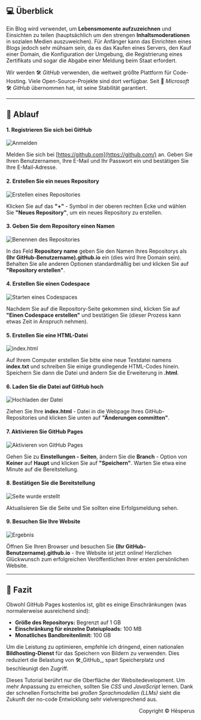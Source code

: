 ## 💻 Überblick

Ein Blog wird verwendet, um **Lebensmomente aufzuzeichnen** und Einsichten zu teilen (hauptsächlich um den strengen **Inhaltsmoderationen** in sozialen Medien auszuweichen). Für Anfänger kann das Einrichten eines Blogs jedoch sehr mühsam sein, da es das Kaufen eines Servers, den Kauf einer Domain, die Konfiguration der Umgebung, die Registrierung eines Zertifikats und sogar die Abgabe einer Meldung beim Staat erfordert.

Wir werden 🛠️ _GitHub_ verwenden, die weltweit größte Plattform für Code-Hosting. Viele Open-Source-Projekte sind dort verfügbar. Seit 🧰 _Microsoft_ 🛠️ _GitHub_ übernommen hat, ist seine Stabilität garantiert.

---

## 🧭 Ablauf

#### 1. Registrieren Sie sich bei GitHub

![Anmelden](https://img1.tucang.cc/api/image/show/113010b318eeb9c8da6403e8c6dc3ce6)

Melden Sie sich bei [https://github.com](https://github.com/) an. Geben Sie Ihren Benutzernamen, Ihre E-Mail und Ihr Passwort ein und bestätigen Sie Ihre E-Mail-Adresse.

#### 2. Erstellen Sie ein neues Repository

![Erstellen eines Repositories](https://img1.tucang.cc/api/image/show/bbafb398935a68e8a91fc76d893b6884)

Klicken Sie auf das **"+"** - Symbol in der oberen rechten Ecke und wählen Sie **"Neues Repository"**, um ein neues Repository zu erstellen.

#### 3. Geben Sie dem Repository einen Namen

![Benennen des Repositories](https://img1.tucang.cc/api/image/show/ecf97aa545d470aa856933a79412151c)

In das Feld **Repository name** geben Sie den Namen Ihres Repositorys als **(Ihr GitHub-Benutzername).github.io** ein (dies wird Ihre Domain sein). Behalten Sie alle anderen Optionen standardmäßig bei und klicken Sie auf **"Repository erstellen"**.

#### 4. Erstellen Sie einen Codespace

![Starten eines Codespaces](https://img1.tucang.cc/api/image/show/cd442448e9c358b3e6ffecfdfc68e97c)

Nachdem Sie auf die Repository-Seite gekommen sind, klicken Sie auf **"Einen Codespace erstellen"** und bestätigen Sie (dieser Prozess kann etwas Zeit in Anspruch nehmen).

#### 5. Erstellen Sie eine HTML-Datei

![index.html](https://img1.tucang.cc/api/image/show/86c757b84f344d2c8def335f9de13522)

Auf Ihrem Computer erstellen Sie bitte eine neue Textdatei namens **index.txt** und schreiben Sie einige grundlegende HTML-Codes hinein. Speichern Sie dann die Datei und ändern Sie die Erweiterung in **.html**.

#### 6. Laden Sie die Datei auf GitHub hoch

![Hochladen der Datei](https://img1.tucang.cc/api/image/show/912108582d6a5fce0b88db6f7cede887)

Ziehen Sie Ihre **index.html** - Datei in die Webpage Ihres GitHub-Repositories und klicken Sie unten auf **"Änderungen committen"**.

#### 7. Aktivieren Sie GitHub Pages

![Aktivieren von GitHub Pages](https://img1.tucang.cc/api/image/show/0a3d24dfa120ad0645e33bfcdb7395b8)

Gehen Sie zu **Einstellungen - Seiten**, ändern Sie die **Branch** - Option von **Keiner** auf **Haupt** und klicken Sie auf **"Speichern"**. Warten Sie etwa eine Minute auf die Bereitstellung.

#### 8. Bestätigen Sie die Bereitstellung

![Seite wurde erstellt](https://img1.tucang.cc/api/image/show/446ca4a5939cd1c8b29737334b043453)

Aktualisieren Sie die Seite und Sie sollten eine Erfolgsmeldung sehen.

#### 9. Besuchen Sie Ihre Website

![Ergebnis](https://img1.tucang.cc/api/image/show/8e94d942d48c21f7dff1ac37ec6c6dba)

Öffnen Sie Ihren Browser und besuchen Sie **(Ihr GitHub-Benutzername).github.io** - Ihre Website ist jetzt online! Herzlichen Glückwunsch zum erfolgreichen Veröffentlichen Ihrer ersten persönlichen Website.

---

## 📖 Fazit

Obwohl GitHub Pages kostenlos ist, gibt es einige Einschränkungen (was normalerweise ausreichend sind):
- **Größe des Repositorys:** Begrenzt auf 1 GB
- **Einschränkung für einzelne Dateiuploads:** 100 MB
- **Monatliches Bandbreitenlimit:** 100 GB

Um die Leistung zu optimieren, empfehle ich dringend, einen nationalen **Bildhosting-Dienst** für das Speichern von Bildern zu verwenden. Dies reduziert die Belastung von 🛠️_GitHub_, spart Speicherplatz und beschleunigt den Zugriff.

Dieses Tutorial berührt nur die Oberfläche der Websitedevelopment. Um mehr Anpassung zu erreichen, sollten Sie _CSS_ und _JavaScript_ lernen. Dank der schnellen Fortschritte bei _großen Sprachmodellen (LLMs)_ sieht die Zukunft der no-code Entwicklung sehr vielversprechend aus.

<p style="text-align: right;">Copyright ©️ Hēsperus</p>